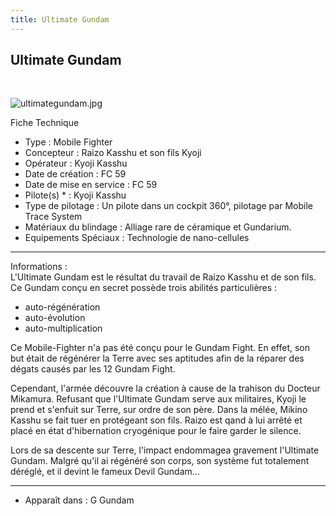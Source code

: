 ```yaml
---
title: Ultimate Gundam
---
```


Ultimate Gundam
---------------

 


![ultimategundam.jpg](/images/stories/saga/ggundam/images/mechas/ultimategundam.jpg)


Fiche Technique   
- Type : Mobile Fighter  
- Concepteur : Raizo Kasshu et son fils Kyoji  
- Opérateur : Kyoji Kasshu  
- Date de création : FC 59  
- Date de mise en service : FC 59  
- Pilote(s) * : Kyoji Kasshu  
- Type de pilotage : Un pilote dans un cockpit 360°, pilotage par Mobile Trace System  
- Matériaux du blindage : Alliage rare de céramique et Gundarium.   
- Equipements Spéciaux : Technologie de nano-cellules




---


  
Informations :   
L'Ultimate Gundam est le résultat du travail de Raizo Kasshu et de son fils. Ce Gundam conçu en secret possède trois abilités particulières :   
- auto-régénération  
- auto-évolution  
- auto-multiplication  
  
Ce Mobile-Fighter n'a pas été conçu pour le Gundam Fight. En effet, son but était de régénérer la Terre avec ses aptitudes afin de la réparer des dégats causés par les 12 Gundam Fight.   
  
Cependant, l'armée découvre la création à cause de la trahison du Docteur Mikamura. Refusant que l'Ultimate Gundam serve aux militaires, Kyoji le prend et s'enfuit sur Terre, sur ordre de son père. Dans la mélée, Mikino Kasshu se fait tuer en protégeant son fils. Raizo est qand à lui arrêté et placé en état d'hibernation cryogénique pour le faire garder le silence.   
  
Lors de sa descente sur Terre, l'impact endommagea gravement l'Ultimate Gundam. Malgré qu'il ai régénéré son corps, son système fut totalement déréglé, et il devint le fameux Devil Gundam...




---


  
- Apparaît dans : G Gundam


